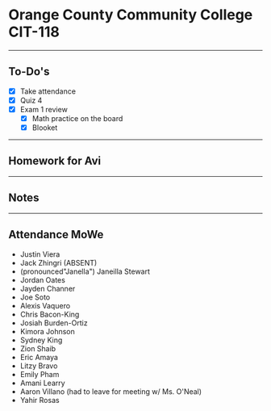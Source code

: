 # Orange County Community College CIT-118

---

## To-Do's

- [x] Take attendance
- [x] Quiz 4
- [x] Exam 1 review
    - [x] Math practice on the board
    - [x] Blooket

---

## Homework for Avi

---

## Notes

---

## Attendance MoWe

- Justin Viera
- Jack Zhingri (ABSENT)
- (pronounced"Janella") Janeilla Stewart
- Jordan Oates
- Jayden Channer
- Joe Soto
- Alexis Vaquero
- Chris Bacon-King
- Josiah Burden-Ortiz
- Kimora Johnson
- Sydney King
- Zion Shaib
- Eric Amaya
- Litzy Bravo
- Emily Pham
- Amani Learry
- Aaron Villano (had to leave for meeting w/ Ms. O'Neal)
- Yahir Rosas